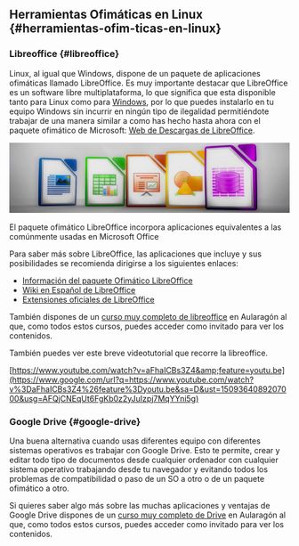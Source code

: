 ## Herramientas Ofimáticas en Linux {#herramientas-ofim-ticas-en-linux}

### Libreoffice {#libreoffice}

Linux, al igual que Windows, dispone de un paquete de aplicaciones ofimáticas llamado LibreOffice. Es muy importante destacar que LibreOffice es un software libre multiplataforma, lo que significa que esta disponible tanto para Linux como para [Windows](https://www.google.com/url?q=https://es.libreoffice.org/descarga/libreoffice-nuevo/?type%3Dwin-x86%26version%3D5.1%26lang%3Des&sa=D&ust=1509364089203000&usg=AFQjCNEojhlpg7aEJjeNuO5m1fT-pOd4WQ), por lo que puedes instalarlo en tu equipo Windows sin incurrir en ningún tipo de ilegalidad permitiéndote trabajar de una manera similar a como has hecho hasta ahora con el paquete ofimático de Microsoft: [Web de Descargas de LibreOffice](https://www.google.com/url?q=https://es.libreoffice.org/descarga/libreoffice-nuevo/?type%3Dwin-x86%26version%3D5.1%26lang%3Des&sa=D&ust=1509364089204000&usg=AFQjCNH6jnXvD63f5ZT5U8R4pJXyv5H_Vw).

![](images/image36.jpg)

El paquete ofimático LibreOffice incorpora aplicaciones equivalentes a las comúnmente usadas en Microsoft Office

Para saber más sobre LibreOffice, las aplicaciones que incluye y sus posibilidades se recomienda dirigirse a los siguientes enlaces:

*   [Información del paquete Ofimático LibreOffice](https://www.google.com/url?q=https://es.libreoffice.org/descubre/libreoffice/&sa=D&ust=1509364089205000&usg=AFQjCNEb97tWnNk8wbFI6ufcnewOaSBF1g)
*   [Wiki en Español de LibreOffice](https://www.google.com/url?q=https://es.wikipedia.org/wiki/LibreOffice&sa=D&ust=1509364089205000&usg=AFQjCNGdAgh2iRnf9fXZ_hkGyEObTZ16uQ)
*   [Extensiones oficiales de LibreOffice](https://www.google.com/url?q=http://extensions.libreoffice.org/extension-center&sa=D&ust=1509364089206000&usg=AFQjCNFSi3aRuR2zdLUprQIXwyTKIB2byQ)

También dispones de un [curso muy completo de libreoffice](https://www.google.com/url?q=http://moodle.catedu.es/course/view.php?id%3D3&sa=D&ust=1509364089206000&usg=AFQjCNEfQcxV2ELc1ss38yGsGxWZRiNxGg) en Aularagón al que, como todos estos cursos, puedes acceder como invitado para ver los contenidos.

También puedes ver este breve videotutorial que recorre la libreoffice.

[https://www.youtube.com/watch?v=aFhaICBs3Z4&amp;feature=youtu.be](https://www.google.com/url?q=https://www.youtube.com/watch?v%3DaFhaICBs3Z4%26feature%3Dyoutu.be&sa=D&ust=1509364089207000&usg=AFQjCNEqUt6FgKb0z2yJuIzpj7MqYYni5g)

### Google Drive {#google-drive}

Una buena alternativa cuando usas diferentes equipo con diferentes sistemas operativos es trabajar con Google Drive. Esto te permite, crear y editar todo tipo de documentos desde cualquier ordenador con cualquier sistema operativo trabajando desde tu navegador y evitando todos los problemas de compatibilidad o paso de un SO a otro o de un paquete ofimático a otro.

Si quieres saber algo más sobre las muchas aplicaciones y ventajas de Google Drive dispones de un [curso muy completo de Drive](https://www.google.com/url?q=http://moodle.catedu.es/course/view.php?id%3D54&sa=D&ust=1509364089208000&usg=AFQjCNGPL_HiK6v9CnUY8D1UVbHl_k-hEQ) en Aularagón al que, como todos estos cursos, puedes acceder como invitado para ver los contenidos.